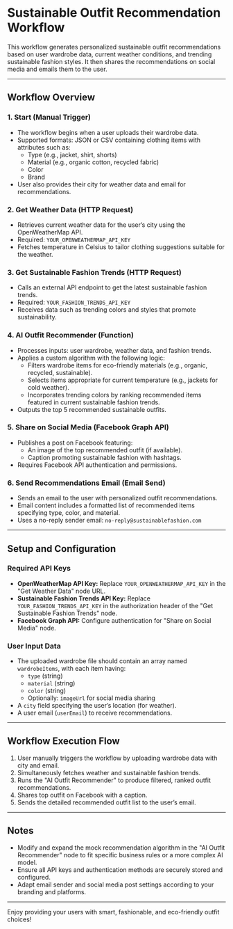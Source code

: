 # Sustainable Outfit Recommendation Workflow

This workflow generates personalized sustainable outfit recommendations based on user wardrobe data, current weather conditions, and trending sustainable fashion styles. It then shares the recommendations on social media and emails them to the user.

---

## Workflow Overview

### 1. Start (Manual Trigger)
- The workflow begins when a user uploads their wardrobe data.
- Supported formats: JSON or CSV containing clothing items with attributes such as:
  - Type (e.g., jacket, shirt, shorts)
  - Material (e.g., organic cotton, recycled fabric)
  - Color
  - Brand
- User also provides their city for weather data and email for recommendations.

### 2. Get Weather Data (HTTP Request)
- Retrieves current weather data for the user’s city using the OpenWeatherMap API.
- Required: `YOUR_OPENWEATHERMAP_API_KEY`
- Fetches temperature in Celsius to tailor clothing suggestions suitable for the weather.

### 3. Get Sustainable Fashion Trends (HTTP Request)
- Calls an external API endpoint to get the latest sustainable fashion trends.
- Required: `YOUR_FASHION_TRENDS_API_KEY`
- Receives data such as trending colors and styles that promote sustainability.

### 4. AI Outfit Recommender (Function)
- Processes inputs: user wardrobe, weather data, and fashion trends.
- Applies a custom algorithm with the following logic:
  - Filters wardrobe items for eco-friendly materials (e.g., organic, recycled, sustainable).
  - Selects items appropriate for current temperature (e.g., jackets for cold weather).
  - Incorporates trending colors by ranking recommended items featured in current sustainable fashion trends.
- Outputs the top 5 recommended sustainable outfits.

### 5. Share on Social Media (Facebook Graph API)
- Publishes a post on Facebook featuring:
  - An image of the top recommended outfit (if available).
  - Caption promoting sustainable fashion with hashtags.
- Requires Facebook API authentication and permissions.

### 6. Send Recommendations Email (Email Send)
- Sends an email to the user with personalized outfit recommendations.
- Email content includes a formatted list of recommended items specifying type, color, and material.
- Uses a no-reply sender email: `no-reply@sustainablefashion.com`

---

## Setup and Configuration

### Required API Keys
- **OpenWeatherMap API Key:** Replace `YOUR_OPENWEATHERMAP_API_KEY` in the "Get Weather Data" node URL.
- **Sustainable Fashion Trends API Key:** Replace `YOUR_FASHION_TRENDS_API_KEY` in the authorization header of the "Get Sustainable Fashion Trends" node.
- **Facebook Graph API:** Configure authentication for "Share on Social Media" node.

### User Input Data
- The uploaded wardrobe file should contain an array named `wardrobeItems`, with each item having:
  - `type` (string)
  - `material` (string)
  - `color` (string)
  - Optionally: `imageUrl` for social media sharing
- A `city` field specifying the user’s location (for weather).
- A user email (`userEmail`) to receive recommendations.

---

## Workflow Execution Flow

1. User manually triggers the workflow by uploading wardrobe data with city and email.
2. Simultaneously fetches weather and sustainable fashion trends.
3. Runs the "AI Outfit Recommender" to produce filtered, ranked outfit recommendations.
4. Shares top outfit on Facebook with a caption.
5. Sends the detailed recommended outfit list to the user’s email.

---

## Notes

- Modify and expand the mock recommendation algorithm in the "AI Outfit Recommender" node to fit specific business rules or a more complex AI model.
- Ensure all API keys and authentication methods are securely stored and configured.
- Adapt email sender and social media post settings according to your branding and platforms.

---

Enjoy providing your users with smart, fashionable, and eco-friendly outfit choices!